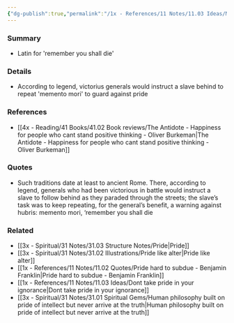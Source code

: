 ```yaml
---
{"dg-publish":true,"permalink":"/1x - References/11 Notes/11.03 Ideas/Memento mori/","title":"Memento mori","noteIcon":"","created":"2023-11-30T19:14:00.000+03:00","updated":"2024-02-14T20:18:27.333+03:00"}
---
```



### Summary
- Latin for 'remember you shall die'

### Details
 - According to legend, victorius generals would instruct a slave behind to repeat 'memento mori' to guard against pride

### References
- [[4x - Reading/41 Books/41.02 Book reviews/The Antidote - Happiness for people who cant stand positive thinking - Oliver Burkeman\|The Antidote - Happiness for people who cant stand positive thinking - Oliver Burkeman]]

### Quotes
- Such traditions date at least to ancient Rome. There, according to legend, generals who had been victorious in battle would instruct a slave to follow behind as they paraded through the streets; the slave’s task was to keep repeating, for the general’s benefit, a warning against hubris: memento mori, ‘remember you shall die


### Related
- [[3x - Spiritual/31 Notes/31.03 Structure Notes/Pride\|Pride]]
- [[3x - Spiritual/31 Notes/31.02 Illustrations/Pride like alter\|Pride like alter]]
- [[1x - References/11 Notes/11.02 Quotes/Pride hard to subdue - Benjamin Franklin\|Pride hard to subdue - Benjamin Franklin]]
- [[1x - References/11 Notes/11.03 Ideas/Dont take pride in your ignorance\|Dont take pride in your ignorance]]
- [[3x - Spiritual/31 Notes/31.01 Spiritual Gems/Human philosophy built on pride of intellect but never arrive at the truth\|Human philosophy built on pride of intellect but never arrive at the truth]]